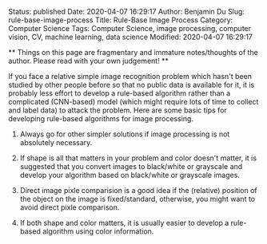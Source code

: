 Status: published
Date: 2020-04-07 16:29:17
Author: Benjamin Du
Slug: rule-base-image-process
Title: Rule-Base Image Process
Category: Computer Science
Tags: Computer Science, image processing, computer vision, CV, machine learning, data science
Modified: 2020-04-07 16:29:17

**
Things on this page are fragmentary and immature notes/thoughts of the author.
Please read with your own judgement!
**


If you face a relative simple image recognition problem 
which hasn't been studied by other people before 
so that no public data is available for it, 
it is probably less effort to develop a rule-based algorithm
rather than a complicated (CNN-based) model 
(which might require lots of time to collect and label data)
to attack the problem.
Here are some basic tips for developing rule-based algorithms for image processing.

1. Always go for other simpler solutions if image processing is not absolutely necessary.

2. If shape is all that matters in your problem and color doesn't matter,
    it is suggested that you convert images to black/white or grayscale 
    and develop your algorithm based on black/white or grayscale images.

3. Direct image pixle comparision is a good idea 
    if the (relative) position of the object on the image is fixed/standard,
    otherwise, 
    you might want to avoid direct pixle comparison.

4. If both shape and color matters,
    it is usually easier to develop a rule-based algorithm using color information. 
